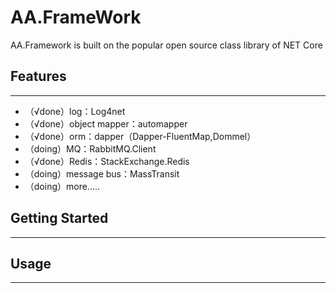 # AA.FrameWork
AA.Framework is built on the popular open source class library of NET Core

## Features
***
* （√done）log：Log4net
* （√done）object mapper：automapper
* （√done）orm：dapper（Dapper-FluentMap,Dommel）
* （doing）MQ：RabbitMQ.Client
* （√done）Redis：StackExchange.Redis
* （doing）message bus：MassTransit
* （doing）more.....
## Getting Started

***

## Usage

***
